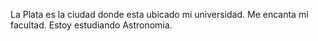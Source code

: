 La Plata es la ciudad donde esta ubicado mi universidad. Me encanta mi facultad. Estoy estudiando Astronomia. 
